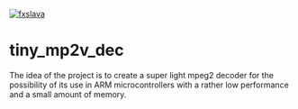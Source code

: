[![fxslava](https://circleci.com/gh/fxslava/tiny_mp2v_dec.svg?style=svg)](https://app.circleci.com/pipelines/github/fxslava/tiny_mp2v_dec/24/workflows/d43ffe52-1b8f-4ad0-9588-dde18afc3299)

# tiny_mp2v_dec

The idea of the project is to create a super light mpeg2 decoder for the possibility of its use in ARM microcontrollers with a rather low performance and a small amount of memory.
